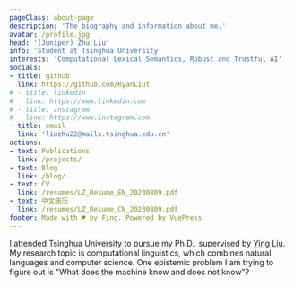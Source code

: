 ```yaml
---
pageClass: about-page
description: 'The biography and information about me.'
avatar: /profile.jpg
head: '(Juniper) Zhu Liu'
info: 'Student at Tsinghua University'
interests: 'Computational Lexical Semantics, Robust and Trustful AI'
socials:
- title: github
  link: https://github.com/RyanLiut
# - title: linkedin
#   link: https://www.linkedin.com
# - title: instagram
#   link: https://www.instagram.com
- title: email
  link: 'liuzhu22@mails.tsinghua.edu.cn'
actions:
- text: Publications
  link: /projects/
- text: Blog
  link: /blog/
- text: CV
  link: /resumes/LZ_Resume_EN_20230809.pdf
- text: 中文简历
  link: /resumes/LZ_Resume_CN_20230809.pdf
footer: Made with ♥ by Fing. Powered by VuePress
---
```


<AboutCard :frontmatter="$page.frontmatter" >

I attended Tsinghua University to pursue my Ph.D., supervised by [Ying Liu](https://www.zhongwen.tsinghua.edu.cn/info/1171/1382.htm). My research topic is computational linguistics, which combines natural languages and computer science. One epistemic problem I am trying to figure out is "What does the machine know and does not know"?

</AboutCard>

<style lang="stylus">

.theme-container.about-page .page
  background-color #e6ecf0
  min-height calc(100vh)
  
  .last-updated
    display none

</style>